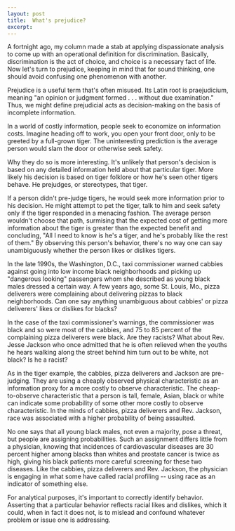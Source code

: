 ```yaml
---
layout: post
title:  What's prejudice?
excerpt:
---
```












A fortnight ago, my column made a stab at applying dispassionate analysis to come up with an operational definition for discrimination. Basically, discrimination is the act of choice, and choice is a necessary fact of life. Now let's turn to prejudice, keeping in mind that for sound thinking, one should avoid confusing one phenomenon with another.

Prejudice is a useful term that's often misused. Its Latin root is praejudicium, meaning "an opinion or judgment formed . . . without due examination." Thus, we might define prejudicial acts as decision-making on the basis of incomplete information.

In a world of costly information, people seek to economize on information costs. Imagine heading off to work, you open your front door, only to be greeted by a full-grown tiger. The uninteresting prediction is the average person would slam the door or otherwise seek safety.

Why they do so is more interesting. It's unlikely that person's decision is based on any detailed information held about that particular tiger. More likely his decision is based on tiger folklore or how he's seen other tigers behave. He prejudges, or stereotypes, that tiger.

If a person didn't pre-judge tigers, he would seek more information prior to his decision. He might attempt to pet the tiger, talk to him and seek safety only if the tiger responded in a menacing fashion. The average person wouldn't choose that path, surmising that the expected cost of getting more information about the tiger is greater than the expected benefit and concluding, "All I need to know is he's a tiger, and he's probably like the rest of them." By observing this person's behavior, there's no way one can say unambiguously whether the person likes or dislikes tigers.

In the late 1990s, the Washington, D.C., taxi commissioner warned cabbies against going into low income black neighborhoods and picking up "dangerous looking" passengers whom she described as young black males dressed a certain way. A few years ago, some St. Louis, Mo., pizza deliverers were complaining about delivering pizzas to black neighborhoods. Can one say anything unambiguous about cabbies' or pizza deliverers' likes or dislikes for blacks?

In the case of the taxi commissioner's warnings, the commissioner was black and so were most of the cabbies, and 75 to 85 percent of the complaining pizza deliverers were black. Are they racists? What about Rev. Jesse Jackson who once admitted that he is often relieved when the youths he hears walking along the street behind him turn out to be white, not black? Is he a racist?

As in the tiger example, the cabbies, pizza deliverers and Jackson are pre-judging. They are using a cheaply observed physical characteristic as an information proxy for a more costly to observe characteristic. The cheap-to-observe characteristic that a person is tall, female, Asian, black or white can indicate some probability of some other more costly to observe characteristic. In the minds of cabbies, pizza deliverers and Rev. Jackson, race was associated with a higher probability of being assaulted.

No one says that all young black males, not even a majority, pose a threat, but people are assigning probabilities. Such an assignment differs little from a physician, knowing that incidences of cardiovascular diseases are 30 percent higher among blacks than whites and prostate cancer is twice as high, giving his black patients more careful screening for these two diseases. Like the cabbies, pizza deliverers and Rev. Jackson, the physician is engaging in what some have called racial profiling -- using race as an indicator of something else.

For analytical purposes, it's important to correctly identify behavior. Asserting that a particular behavior reflects racial likes and dislikes, which it could, when in fact it does not, is to mislead and confound whatever problem or issue one is addressing.



